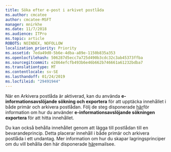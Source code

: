 ```yaml
---
title: Söka efter e-post i arkivet postlåda
ms.author: cmcatee
author: cmcatee-MSFT
manager: mnirkhe
ms.date: 11/7/2018
ms.audience: ITPro
ms.topic: article
ROBOTS: NOINDEX, NOFOLLOW
localization_priority: Priority
ms.assetid: 7eda49d0-5b6e-4dba-a89e-1150b835a353
ms.openlocfilehash: 506287d5ecc7a725d490b3cdc32c3ab45373ffba
ms.sourcegitcommit: e2864efcfb493b6e46b662b746661a61232bdba7
ms.translationtype: MT
ms.contentlocale: sv-SE
ms.lasthandoff: 01/24/2019
ms.locfileid: "29491944"
---
```

När en Arkivera postlåda är aktiverad, kan du använda **e-informationsavslöjande sökning och exportera** för att upptäcka innehållet i både primär och arkivera postlådan. Följ de steg disponerade [här](https://docs.microsoft.com/en-us/office365/securitycompliance/export-search-results)för information om hur du använder **e-informationsavslöjande sökningen exportera** för att hitta innehållet.
  
Du kan också behålla innehållet genom att lägga till postlådan till en bevarandeprincip. Detta placerar innehåll i både primär och arkivera postlåda i ett undantag. Mer information om hur du skapar lagringsprinciper om du vill behålla den här disponerade [här](https://docs.microsoft.com/en-us/Office365/securitycompliance/retention-policies)emailsee.
  

